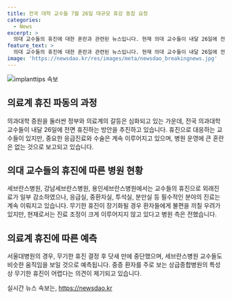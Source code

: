 ```yaml
---
title: 전국 대학 교수들 7월 26일 대규모 휴강 동참 요청
categories:
  - News
excerpt: >
  의대 교수들의 휴진에 대한 혼란과 관련된 뉴스입니다. 현재 의대 교수들이 내달 26일에 전면 휴진하고, 정부와의 갈등으로 사직한 전공의들의 요구를 제기하고 있습니다. 이로 인해 세브란스병원 등 일부 병원에서 교수들의 휴진이 이어지고 있으며, 이에 따른 환자 수 감소와 진료 일정 조정이 이루어지고 있습니다. 또한 서울대병원의 휴진 중단으로 인해 세브란스병원 교수들도 휴진을 중단할 것으로 예측됩니다. 의료계와 정부 간의 대립으로 인해 상황은 계속 변화할 전망입니다.
feature_text: >
  의대 교수들의 휴진에 대한 혼란과 관련된 뉴스입니다. 현재 의대 교수들이 내달 26일에 전면 휴진하고, 정부와의 갈등으로 사직한 전공의들의 요구를 제기하고 있습니다. 이로 인해 세브란스병원 등 일부 병원에서 교수들의 휴진이 이어지고 있으며, 이에 따른 환자 수 감소와 진료 일정 조정이 이루어지고 있습니다. 또한 서울대병원의 휴진 중단으로 인해 세브란스병원 교수들도 휴진을 중단할 것으로 예측됩니다. 의료계와 정부 간의 대립으로 인해 상황은 계속 변화할 전망입니다.
image: 'https://newsdao.kr/res/images/meta/newsdao_breakingnews.jpg'
---
```


<p><img src="https://newsdao.kr/res/images/meta/newsdao_breakingnews.jpg" alt="implanttips 속보" /></p>

<h2 data-ke-size="size26">의료계 휴진 파동의 과정</h2>

<p data-ke-size="size16">의과대학 증원을 둘러싼 정부와 의료계의 갈등은 심화되고 있는 가운데, 전국 의과대학 교수들이 내달 26일에 전면 휴진하는 방안을 추진하고 있습니다. 휴진으로 대응하는 교수들이 있지만, 중요한 응급진료와 수술은 계속 이루어지고 있으며, 병원 운영에 큰 혼란은 없는 것으로 보고되고 있습니다.</p>

<h2 data-ke-size="size26">의대 교수들의 휴진에 따른 병원 현황</h2>

<p data-ke-size="size16">세브란스병원, 강남세브란스병원, 용인세브란스병원에서는 교수들의 휴진으로 외래진료가 일부 감소하였으나, 응급실, 중환자실, 투석실, 분만실 등 필수적인 분야의 진료는 계속 이뤄지고 있습니다. 무기한 휴진이 장기화될 경우 환자들에게 불편을 끼칠 우려가 있지만, 현재로서는 진료 조정이 크게 이루어지지 않고 있다고 병원 측은 전했습니다.</p>

<h2 data-ke-size="size26">의료계 휴진에 따른 예측</h2>

<p data-ke-size="size16">서울대병원의 경우, 무기한 휴진 결정 후 닷새 만에 중단했으며, 세브란스병원 교수들도 비슷한 움직임을 보일 것으로 예측됩니다. 중증 환자를 주로 보는 상급종합병원의 특성상 무기한 휴진이 어렵다는 의견이 제기되고 있습니다.</p>
실시간 뉴스 속보는, <a href="https://newsdao.kr" rel="dofollow">https://newsdao.kr</a>


